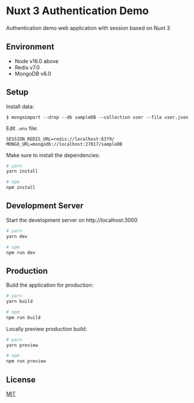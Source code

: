 # Nuxt 3 Authentication Demo

Authentication demo web application with session based on Nuxt 3
　
## Environment

- Node v16.0 above
- Redis v7.0
- MongoDB v6.0

## Setup

Install data:

```
$ mongoimport --drop --db sampleDB --collection user --file user.json
```

Edit `.env` file:

```
SESSION_REDIS_URL=redis://localhost:6379/
MONGO_URL=mongodb://localhost:27017/sampleDB
```

Make sure to install the dependencies:

```bash
# yarn
yarn install

# npm
npm install
```

## Development Server

Start the development server on http://localhost:3000

```bash
# yarn
yarn dev

# npm
npm run dev
```

## Production

Build the application for production:

```bash
# yarn
yarn build

# npm
npm run build
```

Locally preview production build:

```bash
# yarn
yarn preview

# npm
npm run preview
```

## License

[MIT](./LICENSE)
